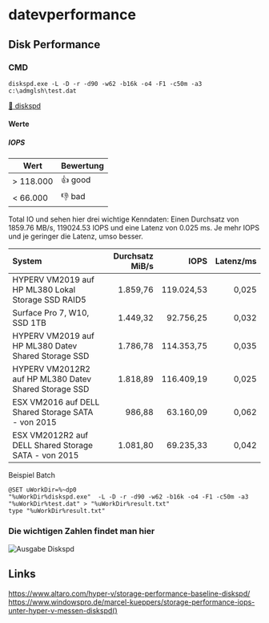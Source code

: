 # datevperformance

## Disk Performance

### CMD

```Shell
diskspd.exe -L -D -r -d90 -w62 -b16k -o4 -F1 -c50m -a3 c:\admglsh\test.dat
```
[:floppy_disk: diskspd](https://github.com/microsoft/diskspd)

#### Werte 
##### IOPS

| Wert     | Bewertung |
|----------|-----------|
|> 118.000 |:+1: good  |
|< 66.000  |:-1: bad   |

Total IO und sehen hier drei wichtige Kenndaten: 
Einen Durchsatz von 1859.76 MB/s, 
119024.53 IOPS und eine 
Latenz von 0.025 ms. 
Je mehr IOPS und je geringer die Latenz, umso besser.


| System                                              | Durchsatz MiB/s |    IOPS    |  Latenz/ms  |
|:----------------------------------------------------|----------------:|-----------:|------------:|
|HYPERV VM2019 auf HP ML380 Lokal Storage SSD RAID5   |   1.859,76      | 119.024,53 |       0,025 |
|Surface Pro 7, W10, SSD 1TB                          |        1.449,32 |  92.756,25 |       0,032 |
|HYPERV VM2019 auf HP ML380 Datev Shared Storage SSD  |    1.786,78     | 114.353,75 |    0,035    |
|HYPERV VM2012R2 auf HP ML380 Datev Shared Storage SSD|    1.818,89     | 116.409,19 |    0,025    |
|ESX VM2016 auf DELL Shared Storage SATA - von 2015   |    986,88       |  63.160,09 |    0,062    |
|ESX VM2012R2 auf DELL Shared Storage SATA - von 2015 |    1.081,80     |  69.235,33 |    0,042    |



Beispiel Batch
```Batch
@SET uWorkDir=%~dp0
"%uWorkDir%diskspd.exe"  -L -D -r -d90 -w62 -b16k -o4 -F1 -c50m -a3 "%uWorkDir%test.dat" > "%uWorkDir%result.txt"
type "%uWorkDir%result.txt"
```
### Die wichtigen Zahlen findet man hier

![Ausgabe Diskspd](https://github.com/glshnu/datevperformance/blob/main/diskspd_result.png)



## Links
https://www.altaro.com/hyper-v/storage-performance-baseline-diskspd/  
https://www.windowspro.de/marcel-kueppers/storage-performance-iops-unter-hyper-v-messen-diskspd()
